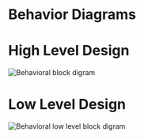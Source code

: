# Behavior Diagrams
# High Level Design
![Behavioral block digram](https://user-images.githubusercontent.com/87647027/161423149-15935765-5b10-47b4-b23a-e3b474670898.jpeg)
# Low Level Design
![Behavioral low level block digram](https://user-images.githubusercontent.com/87647027/161423151-a0477953-6e05-46e0-a432-b7a5d37a4b4e.jpeg)




